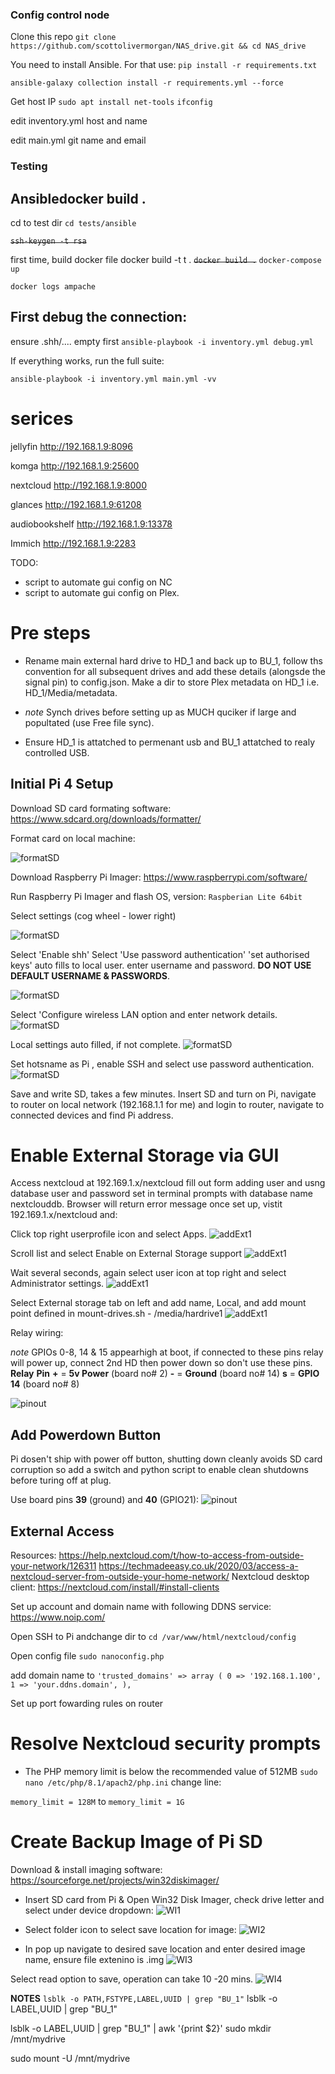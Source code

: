 ### Config control node
Clone this repo
`git clone https://github.com/scottolivermorgan/NAS_drive.git && cd NAS_drive`

You need to install Ansible. For that use:
`pip install -r requirements.txt`

`ansible-galaxy collection install -r requirements.yml --force`

Get host IP
`sudo apt install net-tools`
`ifconfig`

edit inventory.yml host and name

edit main.yml git name and email

### Testing
## Ansibledocker build .
cd to test dir
`cd tests/ansible`

~~`ssh-keygen -t rsa`~~

first time, build docker file
docker build -t t .
~~`docker build .`~~
`docker-compose up`

`docker logs ampache`

## First debug the connection:
ensure .shh/.... empty first 
`ansible-playbook -i inventory.yml debug.yml`

If everything works, run the full suite:

`ansible-playbook -i inventory.yml main.yml -vv`


# serices
jellyfin
http://192.168.1.9:8096

komga
http://192.168.1.9:25600

nextcloud
http://192.168.1.9:8000

glances
http://192.168.1.9:61208

audiobookshelf
http://192.168.1.9:13378

Immich
http://192.168.1.9:2283







TODO:
- script to automate gui config on NC
- script to automate gui config on Plex.
# Pre steps
- Rename main external hard drive to HD_1 and back up to BU_1, follow ths convention
for all subsequent drives and add these details (alongsde the signal pin) to config.json.
Make a dir to store Plex metadata on HD_1 i.e. HD_1/Media/metadata.

- _note_ Synch drives before setting up as MUCH quciker if large and popultated (use Free file sync).

- Ensure HD_1 is attatched to permenant usb and BU_1 attatched to realy controlled USB.

## Initial Pi 4 Setup
Download SD card formating software:
https://www.sdcard.org/downloads/formatter/

Format card on local machine:

![formatSD](./assets/pi_setup/format_SD.png)

Download Raspberry Pi Imager:
https://www.raspberrypi.com/software/

Run Raspberry Pi Imager and flash OS,
version: 
``Raspberian Lite 64bit``

Select settings (cog wheel - lower right)

![formatSD](./assets/pi_setup/imager_screen_1.png)

Select 'Enable shh'
Select 'Use password authentication'
'set authorised keys' auto fills to local user.
enter username and password. __DO NOT USE DEFAULT USERNAME & PASSWORDS__.

![formatSD](./assets/pi_setup/imager_screen_2.png)

Select 'Configure wireless LAN option and enter network details.
![formatSD](./assets/pi_setup/imager_screen_3.png)

Local settings auto filled, if not complete.
![formatSD](./assets/pi_setup/imager_screen_4.png)

Set hotsname as Pi , enable SSH and select use password authentication.
![formatSD](./assets/pi_setup/pialt.png)

Save and write SD, takes a few minutes.
Insert SD and turn on Pi, navigate to router on local network (192.168.1.1 for me) and login to router, navigate to connected devices and find Pi address.


# Enable External Storage via GUI
Access nextcloud at 192.169.1.x/nextcloud fill out form adding user and usng
database user and password set in terminal prompts with  database name nextclouddb.
Browser will return error message once set up, vistit 192.169.1.x/nextcloud and:

Click top right userprofile icon and select Apps.
![addExt1](./assets/nextcloud_add_external_drive/nc1.png)

Scroll list and select Enable on External Storage support
![addExt1](./assets/nextcloud_add_external_drive/nc2.png)

Wait several seconds, again select user icon at top right and select Administrator settings.
![addExt1](./assets/nextcloud_add_external_drive/nc3.png)

Select External storage tab on left and add name, Local, and add mount point defined in mount-drives.sh - /media/hardrive1
![addExt1](./assets/nextcloud_add_external_drive/nc4.png)


Relay wiring:

_note_ GPIOs 0-8, 14 & 15 appearhigh at boot, if connected to these pins relay will power up, connect 2nd HD then power down so don't use these pins.
__Relay__  __Pin__
__+__  =    __5v Power__ (board no# 2)
__-__  =     __Ground__   (board no# 14)
__s__  =    __GPIO 14__  (board no# 8)

![pinout](./assets/backup_setup/pi4_pinout.png)


## Add Powerdown Button
Pi dosen't ship with power off button, shutting down cleanly avoids SD card corruption so add a switch and python script to enable clean shutdowns before turing off at plug.

Use board pins __39__ (ground) and __40__ (GPIO21):
![pinout](./assets/shutdown_switch/shutdown_switch_pinout.png)


## External Access
Resources:
https://help.nextcloud.com/t/how-to-access-from-outside-your-network/126311
https://techmadeeasy.co.uk/2020/03/access-a-nextcloud-server-from-outside-your-home-network/
Nextcloud desktop client:
https://nextcloud.com/install/#install-clients

Set up account and domain name with following DDNS service:
https://www.noip.com/

Open SSH to Pi andchange dir to
``cd /var/www/html/nextcloud/config``

Open config file
``sudo nanoconfig.php``

add domain name to
``'trusted_domains' =>
   array (
     0 => '192.168.1.100',
     1 => 'your.ddns.domain',
   ), ``

Set up port fowarding rules on router

# Resolve Nextcloud security prompts
- The PHP memory limit is below the recommended value of 512MB
``sudo nano /etc/php/8.1/apach2/php.ini``
change line:

``memory_limit = 128M``
to
``memory_limit = 1G``

# Create Backup Image of Pi SD
Download & install imaging software:
https://sourceforge.net/projects/win32diskimager/

- Insert SD card from Pi & Open Win32 Disk Imager, check drive letter and select under device dropdown:
![WI1](./assets/SD_backup/wI_1.png)

- Select folder icon to select save location for image:
![WI2](./assets/SD_backup/wI_2.png)

- In pop up navigate to desired save location and enter  desired image name, ensure file extenino is .img
![WI3](./assets/SD_backup/wI_3.png)

Select read option to save, operation can take 10 -20 mins.
![WI4](./assets/SD_backup/wI_4.png)



__NOTES__
`lsblk -o PATH,FSTYPE,LABEL,UUID | grep "BU_1"`
lsblk -o LABEL,UUID | grep "BU_1"

lsblk -o LABEL,UUID | grep "BU_1" | awk '{print $2}'
sudo mkdir /mnt/mydrive

sudo mount -U <UUID> /mnt/mydrive
